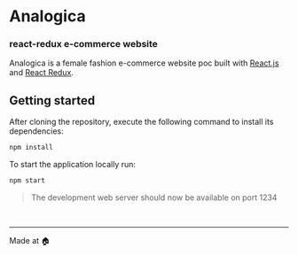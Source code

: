 # Analogica

### react-redux e-commerce website

Analogica is a female fashion e-commerce website poc built with [React.js](https://reactjs.org/) and [React Redux](https://react-redux.js.org/).

## Getting started

After cloning the repository, execute the following command to install its dependencies:

```sh
npm install
```

To start the application locally run:

```sh
npm start
```

> The development web server should now be available on port 1234

&nbsp;

---

Made at :house:
